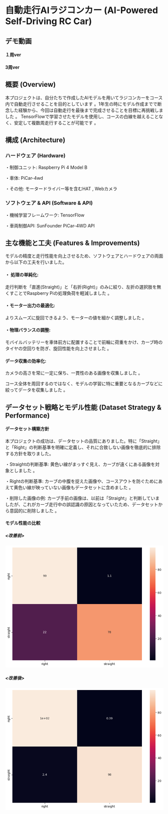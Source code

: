# 自動走行AIラジコンカー (AI-Powered Self-Driving RC Car)

## デモ動画
#### １周ver

#### 3周ver

## 概要 (Overview)
本プロジェクトは、自分たちで作成したAIモデルを用いてラジコンカーをコース内で自動走行させることを目的としています 。1年生の時にモデル作成までで断念した経験から、今回は自動走行を最後まで完成させることを目標に再挑戦しました 。
TensorFlowで学習させたモデルを使用し、コースの白線を越えることなく、安定して複数周走行することが可能です 。

## 構成 (Architecture)
### ハードウェア (Hardware)

・制御ユニット: Raspberry Pi 4 Model B 

・車体: PiCar-4wd 

・その他: モータードライバー等を含むHAT , Webカメラ 

### ソフトウェア & API (Software & API)

・機械学習フレームワーク: TensorFlow 

・車両制御API: SunFounder PiCar-4WD API

## 主な機能と工夫 (Features & Improvements)

モデルの精度と走行性能を向上させるため、ソフトウェアとハードウェアの両面から以下の工夫を行いました。

#### ・ 処理の単純化: 

走行判断を「直進(Straight)」と「右折(Right)」のみに絞り、左折の選択肢を無くすことでRaspberry Piの処理負荷を軽減しました 。


#### ・モーター出力の最適化:

よりスムーズに旋回できるよう、モーターの値を細かく調整しました 。


#### ・物理バランスの調整: 

モバイルバッテリーを車体前方に配置することで前輪に荷重をかけ、カーブ時のタイヤの空回りを防ぎ、旋回性能を向上させました 。

#### データ収集の効率化:

カメラの高さを常に一定に保ち、一貫性のある画像を収集しました 。

コース全体を周回するのではなく、モデルの学習に特に重要となるカーブなどに絞ってデータを収集しました 。

## データセット戦略とモデル性能 (Dataset Strategy & Performance)

#### データセット構築方針

本プロジェクトの成功は、データセットの品質にありました。特に「Straight」と「Right」の判断基準を明確に定義し、それに合致しない画像を徹底的に排除する方針を取りました。

・Straightの判断基準: 黄色い線がまっすぐ見え、カーブが遠くにある画像を対象としました 。

・Rightの判断基準: カーブの中腹を捉えた画像や、コースアウトを防ぐためにあえて黄色い線が映っていない画像もデータセットに含めました 。

・削除した画像の例: カーブ手前の画像は、以前は「Straight」と判断していましたが、これがカーブ走行中の誤認識の原因となっていたため、データセットから意図的に削除しました 。

#### モデル性能の比較
##### <改善前>
![混合行列7.png](混合行列/混合行列7.png)

##### <改善後>
![混合行列８.png](混合行列/混合行列８.png)




